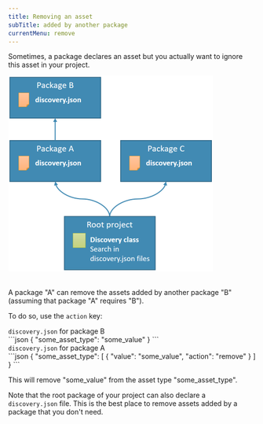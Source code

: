 ```yaml
---
title: Removing an asset
subTitle: added by another package
currentMenu: remove
---
```


Sometimes, a package declares an asset but you actually want to ignore this asset in your project.

<div class="text-center">
<img src="img/discovery.png" alt="" />
</div>
<br/>

A package "A" can remove the assets added by another package "B" (assuming that package "A" requires "B").

To do so, use the `action` key:

<div class="text-center"><code>discovery.json</code> for package B</div>
```json
{
    "some_asset_type": "some_value"
}
```

<div class="text-center"><code>discovery.json</code> for package A</div>
```json
{
    "some_asset_type": [
        {
            "value": "some_value",
            "action": "remove"
        }
    ]
}
```

This will remove "some_value" from the asset type "some_asset_type".

<div class="alert alert-info">
Note that the root package of your project can also declare a <code>discovery.json</code> file. This is the best place to remove assets added by a package that you don't need.
</div>